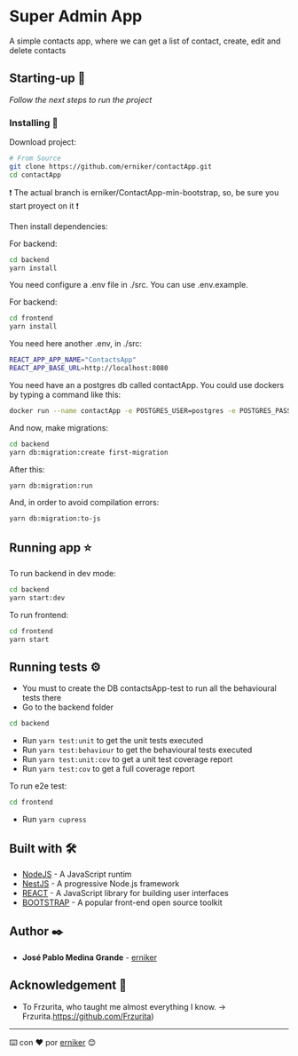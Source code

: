 # Super Admin App

A simple contacts app, where we can get a list of contact, create, edit and delete contacts

## Starting-up 🚀

_Follow the next steps to run the project_

### Installing 🔧

Download project: 

```bash
# From Source
git clone https://github.com/erniker/contactApp.git
cd contactApp
```
❗ The actual branch is erniker/ContactApp-min-bootstrap, so, be sure you start proyect on it ❗

Then install dependencies:

For backend:
```bash
cd backend
yarn install
```
You need configure a .env file in ./src. You can use .env.example.

For backend:
```bash
cd frontend
yarn install
```
You need here another .env, in ./src:
```bash
REACT_APP_APP_NAME="ContactsApp"
REACT_APP_BASE_URL=http://localhost:8080
```

You need have an a postgres db called contactApp. You could use dockers by typing a command like this:
```bash
docker run --name contactApp -e POSTGRES_USER=postgres -e POSTGRES_PASSWORD=postgres -p 5432:5432
```

And now, make migrations:
```bash
cd backend
yarn db:migration:create first-migration
```
After this:
```bash
yarn db:migration:run
```
And, in order to avoid compilation errors:
```bash
yarn db:migration:to-js
```

## Running app ⭐

To run backend in dev mode:
```bash
cd backend
yarn start:dev
```
To run frontend:
```bash
cd frontend
yarn start
```

## Running tests ⚙️

- You must to create the DB contactsApp-test to run all the behavioural tests there
- Go to the backend folder
```bash
cd backend
```
- Run `yarn test:unit` to get the unit tests executed
- Run `yarn test:behaviour` to get the behavioural tests executed
- Run `yarn test:unit:cov` to get a unit test coverage report
- Run `yarn test:cov` to get a full coverage report

To run  e2e test:
```bash
cd frontend
```
- Run `yarn cupress`

## Built with 🛠️

* [NodeJS](https://nodejs.org/es/) - A JavaScript runtim
* [NestJS](https://nestjs.com/) - A progressive Node.js framework
* [REACT](https://reactjs.org/) - A JavaScript library for building user interfaces
* [BOOTSTRAP](https://getbootstrap.com/) - A popular front-end open source toolkit

## Author ✒️

* **José Pablo Medina Grande** - [erniker](https://github.com/erniker)

## Acknowledgement 🎁

* To Frzurita, who taught me almost everything I know. -> Frzurita.https://github.com/Frzurita)


---
⌨️ con ❤️ por [erniker](https://github.com/erniker) 😊

